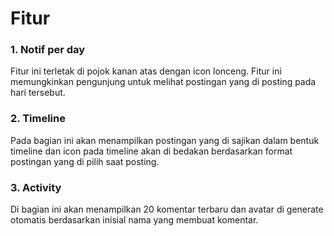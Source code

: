 # Fitur

### 1. Notif per day
Fitur ini terletak di pojok kanan atas dengan icon lonceng. Fitur ini memungkinkan pengunjung untuk melihat postingan yang di posting pada hari tersebut.

### 2. Timeline
Pada bagian ini akan menampilkan postingan yang di sajikan dalam bentuk timeline dan icon pada timeline akan di bedakan berdasarkan format postingan yang di pilih saat posting.

### 3. Activity
Di bagian ini akan menampilkan 20 komentar terbaru dan avatar di generate otomatis berdasarkan inisial nama yang membuat komentar.
